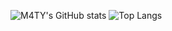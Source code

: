 ![M4TY's GitHub stats](https://github-readme-stats.vercel.app/api?username=M4TY&show_icons=true&theme=radical)
![Top Langs](https://github-readme-stats.vercel.app/api/top-langs/?username=M4TY&langs_count=8&show_icons=true&theme=radical&hide=html)





